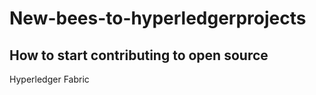# New-bees-to-hyperledgerprojects
## How to start contributing to open source


 
 Hyperledger Fabric
 
  #
  #
  #
  #
